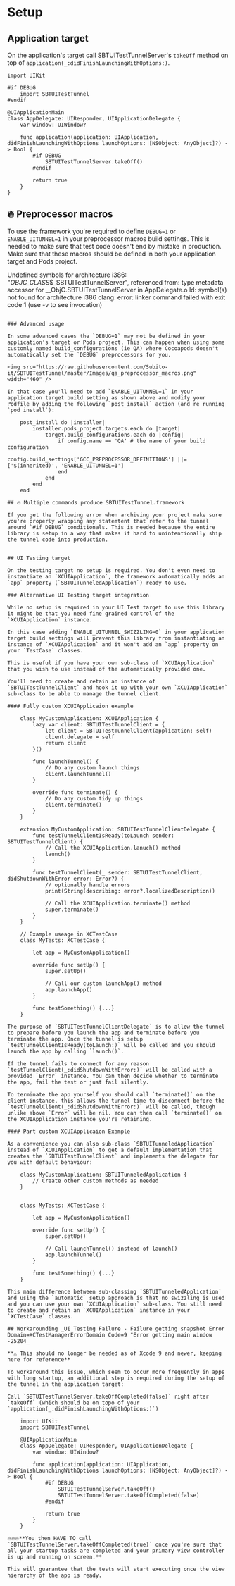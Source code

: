 # Setup

## Application target

On the application's target call SBTUITestTunnelServer's `takeOff` method on top of `application(_:didFinishLaunchingWithOptions:)`.

    import UIKit

    #if DEBUG 
        import SBTUITestTunnel
    #endif

    @UIApplicationMain
    class AppDelegate: UIResponder, UIApplicationDelegate {
        var window: UIWindow?

        func application(application: UIApplication, didFinishLaunchingWithOptions launchOptions: [NSObject: AnyObject]?) -> Bool {
            #if DEBUG
                SBTUITestTunnelServer.takeOff()
            #endif

            return true
        }
    }

## 🔥 Preprocessor macros  

To use the framework you're required to define `DEBUG=1` or `ENABLE_UITUNNEL=1` in your preprocessor macros build settings. This is needed to make sure that test code doesn't end by mistake in production. Make sure that these macros should be defined in both your application target and Pods project.

Undefined symbols for architecture i386:
  "_OBJC_CLASS_$_SBTUITestTunnelServer", referenced from:
      type metadata accessor for __ObjC.SBTUITestTunnelServer in AppDelegate.o
ld: symbol(s) not found for architecture i386
clang: error: linker command failed with exit code 1 (use -v to see invocation)
```

### Advanced usage

In some advanced cases the `DEBUG=1` may not be defined in your application's target or Pods project. This can happen when using some customly named build_configurations (ie QA) where Cocoapods doesn't automatically set the `DEBUG` preprocessors for you.

<img src="https://raw.githubusercontent.com/Subito-it/SBTUITestTunnel/master/Images/qa_preprocessor_macros.png" width="460" />

In that case you'll need to add `ENABLE_UITUNNEL=1` in your application target build setting as shown above and modify your Podfile by adding the following `post_install` action (and re running `pod install`):

    post_install do |installer|
        installer.pods_project.targets.each do |target|
            target.build_configurations.each do |config|
                if config.name == 'QA' # the name of your build configuration
                    config.build_settings['GCC_PREPROCESSOR_DEFINITIONS'] ||= ['$(inherited)', 'ENABLE_UITUNNEL=1']
                end
            end
        end
    end

## 🔥 Multiple commands produce SBTUITestTunnel.framework

If you get the following error when archiving your project make sure you're properly wrapping any statemtent that refer to the tunnel around `#if DEBUG` conditionals. This is needed because the entire library is setup in a way that makes it hard to unintentionally ship the tunnel code into production.


## UI Testing target

On the testing target no setup is required. You don't even need to instantiate an `XCUIApplication`, the framework automatically adds an `app` property (`SBTUITunneledApplication`) ready to use.

### Alternative UI Testing target integration

While no setup is required in your UI Test target to use this library it might be that you need fine grained control of the `XCUIApplication` instance. 

In this case adding `ENABLE_UITUNNEL_SWIZZLING=0` in your application target build settings will prevent this library from instantiating an instance of `XCUIApplication` and it won't add an `app` property on your `TestCase` classes.

This is useful if you have your own sub-class of `XCUIApplication` that you wish to use instead of the automatically provided one.

You'll need to create and retain an instance of `SBTUITestTunnelClient` and hook it up with your own `XCUIApplication` sub-class to be able to manage the tunnel client.

#### Fully custom XCUIApplicaion example 

    class MyCustomApplication: XCUIApplication {
        lazy var client: SBTUITestTunnelClient = {
            let client = SBTUITestTunnelClient(application: self)
            client.delegate = self
            return client
        }()
        
        func launchTunnel() {
            // Do any custom launch things
            client.launchTunnel()
        }
        
        override func terminate() {
            // Do any custom tidy up things
            client.terminate()
        }
    }

    extension MyCustomApplication: SBTUITestTunnelClientDelegate {
        func testTunnelClientIsReady(toLaunch sender: SBTUITestTunnelClient) {
            // Call the XCUIApplication.lanuch() method
            launch()
        }
        
        func testTunnelClient(_ sender: SBTUITestTunnelClient, didShutdownWithError error: Error?) {
            // optionally handle errors
            print(String(describing: error?.localizedDescription))
            
            // Call the XCUIApplication.terminate() method
            super.terminate()
        }
    }

    // Example useage in XCTestCase
    class MyTests: XCTestCase {
     
        let app = MyCustomApplication()
     
        override func setUp() {
            super.setUp()
     
            // Call our custom launchApp() method
            app.launchApp()
        }
      
        func testSomething() {...}
    }

The purpose of `SBTUITestTunnelClientDelegate` is to allow the tunnel to prepare before you launch the app and terminate before you terminate the app. Once the tunnel is setup `testTunnelClientIsReady(toLaunch:)` will be called and you should launch the app by calling `launch()`. 

If the tunnel fails to connect for any reason `testTunnelClient(_:didShutdownWithError:)` will be called with a provided `Error` instance. You can then decide whether to terminate the app, fail the test or just fail silently.

To terminate the app yourself you should call `terminate()` on the client instance, this allows the tunnel time to disconnect before the `testTunnelClient(_:didShutdownWithError:)` will be called, though unlike above `Error` will be nil. You can then call `terminate()` on the XCUIApplication instance you're retaining.

#### Part custom XCUIApplicaion Example 

As a convenience you can also sub-class `SBTUITunneledApplication` instead of `XCUIApplication` to get a default implementation that creates the `SBTUITestTunnelClient` and implements the delegate for you with default behaviour:

    class MyCustomApplication: SBTUITunneledApplication {
        // Create other custom methods as needed
    }

     
    class MyTests: XCTestCase {
     
        let app = MyCustomApplication()
     
        override func setUp() {
            super.setUp()
     
            // Call launchTunnel() instead of launch()
            app.launchTunnel()
        }
     
        func testSomething() {...}
    }

This main difference between sub-classing `SBTUITunneledApplication` and using the `automatic` setup approach is that no swizzling is used and you can use your own `XCUIApplication` sub-class. You still need to create and retain an `XCUIApplication` instance in your `XCTestCase` classes.

## Workarounding _UI Testing Failure - Failure getting snapshot Error Domain=XCTestManagerErrorDomain Code=9 "Error getting main window -25204_

**⚠️ This should no longer be needed as of Xcode 9 and newer, keeping here for reference**

To workaround this issue, which seem to occur more frequently in apps with long startup, an additional step is required during the setup of the tunnel in the application target:

Call `SBTUITestTunnelServer.takeOffCompleted(false)` right after `takeOff` (which should be on topo of your `application(_:didFinishLaunchingWithOptions:)`)

    import UIKit
    import SBTUITestTunnel

    @UIApplicationMain
    class AppDelegate: UIResponder, UIApplicationDelegate {
        var window: UIWindow?

        func application(application: UIApplication, didFinishLaunchingWithOptions launchOptions: [NSObject: AnyObject]?) -> Bool {
            #if DEBUG
                SBTUITestTunnelServer.takeOff()
                SBTUITestTunnelServer.takeOffCompleted(false)
            #endif

            return true
        }
    }

🔥🔥🔥**You then HAVE TO call `SBTUITestTunnelServer.takeOffCompleted(true)` once you're sure that all your startup tasks are completed and your primary view controller is up and running on screen.**

This will guarantee that the tests will start executing once the view hierarchy of the app is ready.